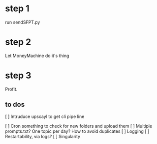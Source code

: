# step 1

run sendSFPT.py

# step 2

Let MoneyMachine do it's thing

# step 3

Profit.

## to dos

[ ] Intruduce upscayl to get cli pipe line

[ ] Cron something to check for new folders and upload them
[ ] Multiple prompts.txt? One topic per day? How to avoid duplicates
[ ] Logging
[ ] Restartability, via logs?
[ ] Singularity
